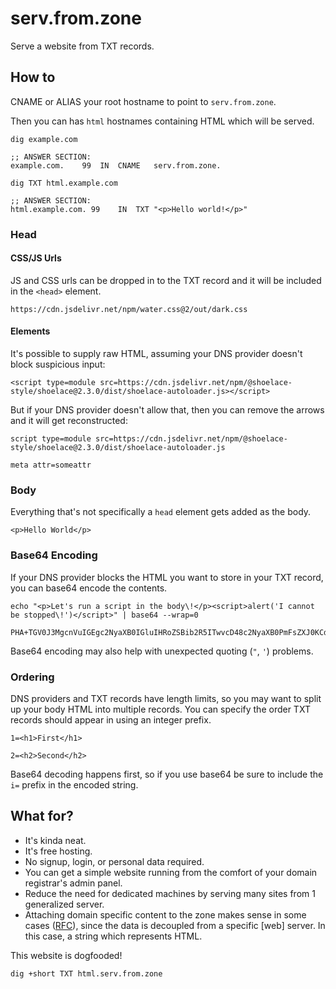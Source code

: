 # serv.from.zone

Serve a website from TXT records.

## How to

CNAME or ALIAS your root hostname to point to `serv.from.zone`.

Then you can has `html` hostnames containing HTML which will be served.

```
dig example.com
```

```dig
;; ANSWER SECTION:
example.com.	99	IN	CNAME	serv.from.zone.
```

```
dig TXT html.example.com
```

```dig
;; ANSWER SECTION:
html.example.com. 99	IN	TXT	"<p>Hello world!</p>"
```

### Head

#### CSS/JS Urls

JS and CSS urls can be dropped in to the TXT record and it will be included in the `<head>` element.

```
https://cdn.jsdelivr.net/npm/water.css@2/out/dark.css
```

#### Elements

It's possible to supply raw HTML, assuming your DNS provider doesn't block suspicious input:



```
<script type=module src=https://cdn.jsdelivr.net/npm/@shoelace-style/shoelace@2.3.0/dist/shoelace-autoloader.js></script>
```

But if your DNS provider doesn't allow that, then you can remove the arrows and it will get reconstructed:

```
script type=module src=https://cdn.jsdelivr.net/npm/@shoelace-style/shoelace@2.3.0/dist/shoelace-autoloader.js
```

```
meta attr=someattr
```

### Body

Everything that's not specifically a `head` element gets added as the body.

```
<p>Hello World</p>
```

### Base64 Encoding

If your DNS provider blocks the HTML you want to store in your TXT record, you can base64 encode the contents.

```
echo "<p>Let's run a script in the body\!</p><script>alert('I cannot be stopped\!')</script>" | base64 --wrap=0
```

```
PHA+TGV0J3MgcnVuIGEgc2NyaXB0IGluIHRoZSBib2R5ITwvcD48c2NyaXB0PmFsZXJ0KCdJIGNhbm5vdCBiZSBzdG9wcGVkIScpPC9zY3JpcHQ+Cg==
```

Base64 encoding may also help with unexpected quoting (`"`, `'`) problems.

### Ordering

DNS providers and TXT records have length limits, so you may want to split up your body HTML into multiple records. You can specify the order TXT records should appear in using an integer prefix.

```
1=<h1>First</h1>
```

```
2=<h2>Second</h2>
```

Base64 decoding happens first, so if you use base64 be sure to include the `i=` prefix in the encoded string.

## What for?

 - It's kinda neat.
 - It's free hosting.
 - No signup, login, or personal data required.
 - You can get a simple website running from the comfort of your domain registrar's admin panel.
 - Reduce the need for dedicated machines by serving many sites from 1 generalized server.
 - Attaching domain specific content to the zone makes sense in some cases ([RFC](https://tools.ietf.org/html/rfc1464#section-2)), since the data is decoupled from a specific [web] server. In this case, a string which represents HTML.

This website is dogfooded!

```
dig +short TXT html.serv.from.zone
```
